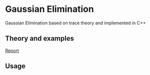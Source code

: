 # Gaussian Elimination
Gaussian Elimination based on trace theory and implemented in C++

## Theory and examples 
[Report](https://github.com/xMOROx/Gaussian-Elimination/blob/main/Gaussian_Elimination.pdf)

## Usage 
